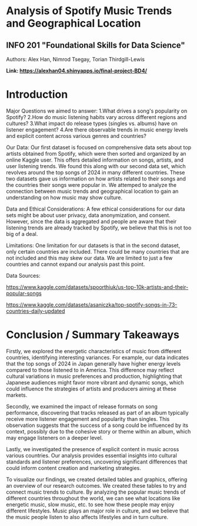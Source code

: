 # Analysis of Spotify Music Trends and Geographical Location
## INFO 201 "Foundational Skills for Data Science"

Authors: Alex Han, Nimrod Tsegay, Torian Thirdgill-Lewis


**Link: https://alexhan04.shinyapps.io/final-project-BD4/**


# Introduction
Major Questions we aimed to answer:
  1.What drives a song's popularity on Spotify?
  2.How do music listening habits vary across different regions and cultures?
  3.What impact do release types (singles vs. albums) have on listener engagement?
  4.Are there observable trends in music energy levels and explicit content across various genres and countries?
  
Our Data:
Our first dataset is focused on comprehensive data sets about top artists obtained from Spotify, which were then sorted and organized by an online Kaggle user. This offers detailed information on songs, artists, and user listening trends. We found this along with our second data set, which revolves around the top songs of 2024 in many different countries. These two datasets gave us information on how artists related to their songs and the countries their songs were popular in. We attemped to analyze the connection between music trends and geographical location to gain an understanding on how music may show culture.

Data and Ethical Considerations:
A few ethical considerations for our data sets might be about user privacy, data anonymization, and consent. However, since the data is aggregated and people are aware that their listening trends are already tracked by Spotify, we believe that this is not too big of a deal.

Limitations:
One limitation for our datasets is that in the second dataset, only certain countries are included. There could be many countries that are not included and this may skew our data. We are limited to just a few countries and cannot expand our analysis past this point.

Data Sources:

https://www.kaggle.com/datasets/spoorthiuk/us-top-10k-artists-and-their-popular-songs

https://www.kaggle.com/datasets/asaniczka/top-spotify-songs-in-73-countries-daily-updated

# Conclusion / Summary Takeaways
Firstly, we explored the energetic characteristics of music from different countries, identifying interesting variances. For example, our data indicates that the top songs of 2024 in Japan generally have higher energy levels compared to those listened to in America. This difference may reflect cultural variations in music preferences and production, highlighting that Japanese audiences might favor more vibrant and dynamic songs, which could influence the strategies of artists and producers aiming at these markets.

Secondly, we examined the impact of release formats on song performance, discovering that tracks released as part of an album typically receive more listener engagement and popularity than singles. This observation suggests that the success of a song could be influenced by its context, possibly due to the cohesive story or theme within an album, which may engage listeners on a deeper level.

Lastly, we investigated the presence of explicit content in music across various countries. Our analysis provides essential insights into cultural standards and listener preferences, uncovering significant differences that could inform content creation and marketing strategies.

To visualize our findings, we created detailed tables and graphics, offering an overview of our research outcomes. We created these tables to try and connect music trends to culture. By analyzing the popular music trends of different countries throughout the world, we can see what locations like energetic music, slow music, etc. to see how these people may enjoy different lifestyles. Music plays an major role in culture, and we believe that the music people listen to also affects lifestyles and in turn culture.
